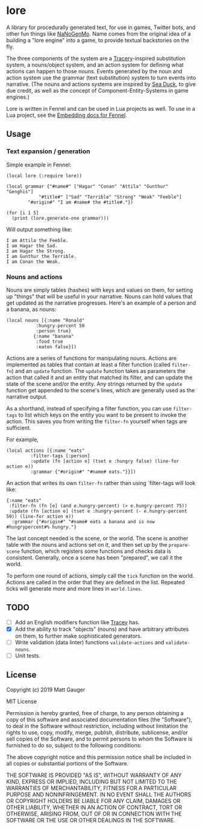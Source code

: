 # lore

A library for procedurally generated text, for use in games, Twitter bots, and other fun things like [NaNoGenMo](https://github.com/NaNoGenMo/). Name comes from the original idea of a building a "lore engine" into a game, to provide textual backstories on the fly.

The three components of the system are a [Tracery](tracery.io)-inspired substitution system, a nouns/object system, and an action system for defining what actions can happen to those nouns. Events generated by the noun and action system use the grammar (text substitution) system to turn events into narrative. (The nouns and actions systems are inspired by [Sea Duck](https://github.com/aparrish/seaduck), to give due credit, as well as the concept of Component-Entity-Systems in game engines.)

Lore is written in Fennel and can be used in Lua projects as well. To use in a Lua project, see the [Embedding docs for Fennel](https://fennel-lang.org/tutorial#embedding).


## Usage

### Text expansion / generation

Simple example in Fennel:

```
(local lore (:require lore))

(local grammar {"#name#" ["Hagar" "Conan" "Attila" "Gunthur" "Genghis"]
	        "#title#" ["Sad" "Terrible" "Strong" "Weak" "Feeble"]
		"#origin#" "I am #name# the #title#."})

(for [i 1 5]
  (print (lore.generate-one grammar)))
```

Will output something like:

```
I am Attila the Feeble.
I am Hagar the Sad.
I am Hagar the Strong.
I am Gunthur the Terrible.
I am Conan the Weak.
```


### Nouns and actions

Nouns are simply tables (hashes) with keys and values on them, for setting up "things" that will be useful in your narrative. Nouns can hold values that get updated as the narrative progresses. Here's an example of a person and a banana, as nouns:

```
(local nouns [{:name "Ronald"
	       :hungry-percent 50
	       :person true}
	      {:name "banana"
	       :food true
	       :eaten false}])
```

Actions are a series of functions for manipulating nouns. Actions are implemented as tables that contain at least a filter function (called `filter-fn`) and an `update` function. The `update` function takes as parameters the action that called it and an entity that matched its filter, and can update the state of the scene and/or the entity. Any strings returned by the `update` function get appended to the scene's lines, which are generally used as the narrative output.

As a shorthand, instead of specifying a filter function, you can use `filter-tags` to list which keys on the entity you want to be present to invoke the action. This saves you from writing the `filter-fn` yourself when tags are sufficient.

For example,

```
(local actions [{:name "eats"
		 :filter-tags [:person]
		 :update (fn [action e] (tset e :hungry false) (line-for action e))
		 :grammar {"#origin#" "#name# eats."}}])
```

An action that writes its own `filter-fn` rather than using `filter-tags will look like:

```
{:name "eats"
 :filter-fn (fn [e] (and e.hungry-percent) (> e.hungry-percent 75))
 :update (fn [action e] (tset e :hungry-percent (- e.hungry-percent 50)) (line-for action e))
  :grammar {"#origin#" "#name# eats a banana and is now #hungrypercent#% hungry."}
```

The last concept needed is the scene, or the world. The scene is another table with the nouns and actions set on it, and then set up by the `prepare-scene` function, which registers some functions and checks data is consistent. Generally, once a scene has been "prepared", we call it the world.

To perform one round of actions, simply call the `tick` function on the world. Actions are called in the order that they are defined in the list. Repeated ticks will generate more and more lines in `world.lines`.

<!-- See [lore example](https://github.com/mathias/lore-example) for an example of Lore used as a history generator for a made-up game. -->

## TODO

- [ ] Add an English modifiers function like [Tracey](tracery.io) has.
- [x] Add the ability to track "objects" (nouns) and have arbitrary attributes on them, to further make sophisticated generators.
- [ ] Write validation (data linter) functions `validate-actions` and `validate-nouns`.
- [ ] Unit tests.

## License

Copyright (c) 2019 Matt Gauger

MIT License

Permission is hereby granted, free of charge, to any person obtaining a copy of this software and associated documentation files (the "Software"), to deal in the Software without restriction, including without limitation the rights to use, copy, modify, merge, publish, distribute, sublicense, and/or sell copies of the Software, and to permit persons to whom the Software is furnished to do so, subject to the following conditions:

The above copyright notice and this permission notice shall be included in all copies or substantial portions of the Software.

THE SOFTWARE IS PROVIDED "AS IS", WITHOUT WARRANTY OF ANY KIND, EXPRESS OR IMPLIED, INCLUDING BUT NOT LIMITED TO THE WARRANTIES OF MERCHANTABILITY, FITNESS FOR A PARTICULAR PURPOSE AND NONINFRINGEMENT. IN NO EVENT SHALL THE AUTHORS OR COPYRIGHT HOLDERS BE LIABLE FOR ANY CLAIM, DAMAGES OR OTHER LIABILITY, WHETHER IN AN ACTION OF CONTRACT, TORT OR OTHERWISE, ARISING FROM, OUT OF OR IN CONNECTION WITH THE SOFTWARE OR THE USE OR OTHER DEALINGS IN THE SOFTWARE.